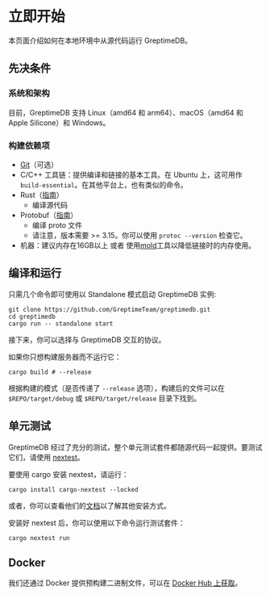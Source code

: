 # 立即开始

本页面介绍如何在本地环境中从源代码运行 GreptimeDB。

## 先决条件

### 系统和架构

目前，GreptimeDB 支持 Linux（amd64 和 arm64）、macOS（amd64 和 Apple Silicone）和 Windows。

### 构建依赖项

- [Git](https://git-scm.com/book/en/v2/Getting-Started-The-Command-Line)（可选）
- C/C++ 工具链：提供编译和链接的基本工具。在 Ubuntu 上，这可用作 `build-essential`。在其他平台上，也有类似的命令。
- Rust（[指南][1]）
  - 编译源代码
- Protobuf（[指南][2]）
  - 编译 proto 文件
  - 请注意，版本需要 >= 3.15。你可以使用 `protoc --version` 检查它。
- 机器：建议内存在16GB以上 或者 使用[mold](https://github.com/rui314/mold)工具以降低链接时的内存使用。

[1]: <https://www.rust-lang.org/tools/install/>
[2]: <https://grpc.io/docs/protoc-installation/>

## 编译和运行

只需几个命令即可使用以 Standalone 模式启动 GreptimeDB 实例:

```shell
git clone https://github.com/GreptimeTeam/greptimedb.git
cd greptimedb
cargo run -- standalone start
```

接下来，你可以选择与 GreptimeDB 交互的协议。

如果你只想构建服务器而不运行它：

```shell
cargo build # --release
```

根据构建的模式（是否传递了 `--release` 选项），构建后的文件可以在 `$REPO/target/debug` 或 `$REPO/target/release` 目录下找到。

## 单元测试

GreptimeDB 经过了充分的测试，整个单元测试套件都随源代码一起提供。要测试它们，请使用 [nextest](https://nexte.st/index.html)。

要使用 cargo 安装 nextest，请运行：

```shell
cargo install cargo-nextest --locked
```

或者，你可以查看他们的[文档](https://nexte.st/docs/installation/pre-built-binaries/)以了解其他安装方式。

安装好 nextest 后，你可以使用以下命令运行测试套件：

```shell
cargo nextest run
```

## Docker

我们还通过 Docker 提供预构建二进制文件，可以在 [Docker Hub 上获取](https://hub.docker.com/r/greptime/greptimedb)。
